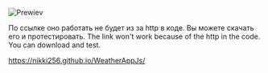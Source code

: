 ![Prewiev](https://user-images.githubusercontent.com/57684618/104812991-e1710900-580e-11eb-98d2-a7355fa67d05.gif)


По ссылке оно работать не будет из за http в коде. Вы можете скачать его и протестировать.
The link won't work because of the http in the code. You can download and test.

https://nikki256.github.io/WeatherAppJs/
